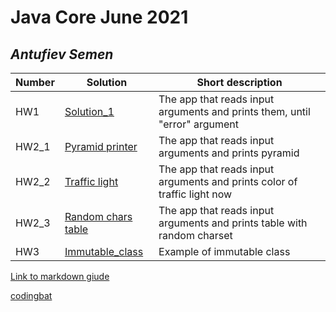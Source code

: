 # Java Core June 2021

## *Antufiev Semen*

| Number | Solution  | Short description
| --- | --- | --- |
| HW1 | [Solution_1](https://github.com/NikolaevArtem/Java_Core_June_2021/tree/feature/SemenAntufiev/src/main/java/homework_1) | The app that reads input arguments and prints them, until "error" argument |
| HW2_1 | [Pyramid printer](https://github.com/NikolaevArtem/Java_Core_June_2021/tree/feature/SemenAntufiev/src/main/java/homework_2/pyramid_printer) | The app that reads input arguments and prints pyramid|
| HW2_2 | [Traffic light](https://github.com/NikolaevArtem/Java_Core_June_2021/tree/feature/SemenAntufiev/src/main/java/homework_2/traffic_light) | The app that reads input arguments and prints color of traffic light now|
| HW2_3 | [Random chars table](https://github.com/NikolaevArtem/Java_Core_June_2021/tree/feature/SemenAntufiev/src/main/java/homework_2/random_chars_table) | The app that reads input arguments and prints table with random charset|
| HW3 | [Immutable_class](https://github.com/NikolaevArtem/Java_Core_June_2021/tree/feature/SemenAntufiev/src/main/java/homework_3) | Example of immutable class

[Link to markdown giude](https://github.com/adam-p/markdown-here/wiki/Markdown-Cheatsheet)

[codingbat](https://codingbat.com/done?user=alexantufiev@gmail.com&tag=8698341536)
